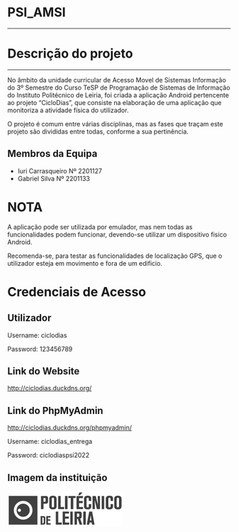 # PSI_AMSI
--------------------------------

# Descrição do projeto
--------------------------------

No âmbito da unidade curricular de Acesso Movel de Sistemas Informação do 3º Semestre do Curso TeSP de Programação de Sistemas de Informação do Instituto Politécnico de Leiria, foi criada a aplicação Android pertencente ao projeto “CicloDias”, que consiste na elaboração de uma aplicação que monitoriza a atividade física do utilizador.

O projeto é comum entre várias disciplinas, mas as fases que traçam este projeto são divididas entre todas, conforme a sua pertinência.

## Membros da Equipa

* Iuri Carrasqueiro Nº 2201127
* Gabriel Silva Nº 2201133

# NOTA

A aplicação pode ser utilizada por emulador, mas nem todas as funcionalidades podem funcionar, devendo-se utilizar um dispositivo fisico Android.

Recomenda-se, para testar as funcionalidades de localização GPS, que o utilizador esteja em movimento e fora de um edificio.

# Credenciais de Acesso

## Utilizador

Username: ciclodias

Password: 123456789

## Link do Website

http://ciclodias.duckdns.org/

## Link do PhpMyAdmin

http://ciclodias.duckdns.org/phpmyadmin/

Username: ciclodias_entrega

Password: ciclodiaspsi2022


## Imagem da instituição

![IPL](docs/logoipl.png)